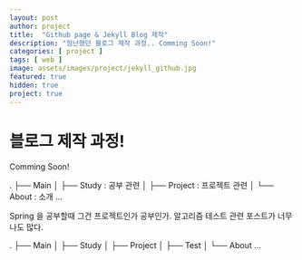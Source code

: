 ```yaml
---
layout: post
author: project
title:  "Github page & Jekyll Blog 제작"
description: "험난했던 블로그 제작 과정.. Comming Soon!"
categories: [ project ]
tags: [ web ]
image: assets/images/project/jekyll_github.jpg
featured: true
hidden: true
project: true
---
```



# 블로그 제작 과정!
Comming Soon!

.
├── Main
│   ├── Study : 공부 관련 
│   ├── Project : 프로젝트 관련
│   └── About : 소개
...

Spring 을 공부할때 그건 프로젝트인가 공부인가.
알고리즘 테스트 관련 포스트가 너무나도 많다.

.
├── Main
│   ├── Study
│   ├── Project
│   ├── Test
│   └── About
...